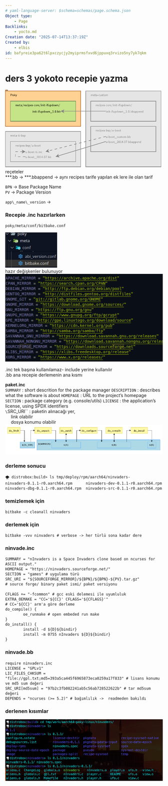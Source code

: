 ```yaml
---
# yaml-language-server: $schema=schemas/page.schema.json
Object type:
    - Page
Backlinks:
    - yocto.md
Creation date: "2025-07-14T13:37:19Z"
Created by:
    - elbis
id: bafyreie3pa62t6lpxczycjy2myiprmsfxvd6jppuxq3rvizo5ny7yk7qkm
---
```

# ders 3 yokoto recepie yazma   
![image](files/image_t.png)    
reçeteler   
\*\*\*.bb → \*\*\*.bbappend → aynı recipes tarife yapılan ek lere ile olan tarif   
   
`BPN` → Base Package Name   
`PV` → Package Version   
   
`app\_name\_version` →    
   
### Recepie  .inc hazırlarken   
```
poky/meta/conf/bitbake.conf
```
![image](files/image_6.png)    
hazır değişkenler bulunuyor   
![image](files/image_g.png)    
   
.inc tek başına kullanılamaz- include yerine kullanılır   
.bb ana recepie derlemenin ana kısmı   
   
**paket.inc**   
`SUMMARY` : short descrition for the package manager
`DESCRIPTION` : describes what the software is about
`HOMEPAGE` : URL to the project’s homepage
`SECTION` : package category (e.g. console/utils)
`LICENSE` : the application’s license, using SPDX identifiers   
`\`SRC\_URI\`` : paketin alınacağı yer,    
  link olabilir   
  dosya konumu olabilir   
![image](files/image_s.png)    
### derleme sonucu   
```
🌪️ distrobox:build> ls tmp/deploy/rpm/aarch64/ninvaders-
ninvaders-0.1.1-r0.aarch64.rpm      ninvaders-dev-0.1.1-r0.aarch64.rpm  
ninvaders-dbg-0.1.1-r0.aarch64.rpm  ninvaders-src-0.1.1-r0.aarch64.rpm  

```
### temizlemek için   
```
bitbake -c cleanall ninvaders
```
### derlemek için   
```
bitbake -vvv ninvaders # verbose -> her türlü sona kadar dere
```
###    
### ninvade.inc   
```
SUMMARY = "nInvaders is a Space Invaders clone based on ncurses for ASCII output."
HOMEPAGE = "https://ninvaders.sourceforge.net/"
SECTION = "games" # uygulama türü
SRC_URI = "${SOURCEFORGE_MIRROR}/${BPN}/${BPN}-${PV}.tar.gz"
# source forge/ binary paket ismi/ paket versiyonu

CFLAGS += "-fcommon" # gcc eski delemesi ile uyumluluk
EXTRA_OEMAKE = "CC='${CC}' CFLAGS='${CFLAGS}'"
# CC='${CC}' arm'a göre derleme 
do_compile() {
        oe_runmake # open embeded run make
}
do_install() {
        install -d ${D}${bindir}
        install -m 0755 nInvaders ${D}${bindir}
}

```
### ninvade.bb   
```
require ninvaders.inc
LICENSE = "GPLv1"
LIC_FILES_CHKSUM = "file://gpl.txt;md5=393a5ca445f6965873eca0259a17f833" # lisans konumu ve md5 sum değeri
SRC_URI[md5sum] = "97b2c3fb082241ab5c56ab728522622b" # tar md5sum değeri
DEPENDS = "ncurses (>= 5.2)" # bağımlılık ->  readmeden bakıldı

```
   
### derlenen kısımlar   
![image](files/image_1d.png)    
   
